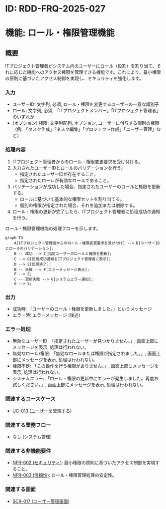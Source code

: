 # ID: RDD-FRQ-2025-027

# 機能: ロール・権限管理機能

## 概要

ITプロジェクト管理者がシステム内のユーザーにロール（役割）を割り当て、それに応じた機能へのアクセス権限を管理できる機能です。これにより、最小権限の原則に基づいたアクセス制御を実現し、セキュリティを強化します。

### 入力

- ユーザーID: 文字列, 必須, ロール・権限を変更するユーザーの一意な識別子
- ロール: 文字列, 必須, 「ITプロジェクトメンバー」「ITプロジェクト管理者」のいずれか
- (オプション) 権限: 文字列配列, オプション, ユーザーに付与する個別の権限（例: 「タスク作成」「タスク編集」「プロジェクト作成」「ユーザー管理」など）

### 処理内容

1. ITプロジェクト管理者からのロール・権限変更要求を受け付ける。
1. 入力されたユーザーIDとロールのバリデーションを行う。
   - 指定されたユーザーIDが存在すること。
   - 指定されたロールが有効なロールであること。
1. バリデーションが成功した場合、指定されたユーザーのロールと権限を更新する。
   - ロールに基づいて基本的な権限セットを割り当てる。
   - 個別の権限が指定された場合、それを追加または削除する。
1. ロール・権限の更新が完了したら、ITプロジェクト管理者に処理成功の通知を行う。

ロール・権限管理機能の処理フローを示します。

```mermaid
graph TD
    A[ITプロジェクト管理者からのロール・権限変更要求を受け付け] --> B{ユーザーIDとロールのバリデーション};
    B -- 成功 --> C[指定ユーザーのロールと権限を更新];
    C --> D[処理成功通知をITプロジェクト管理者に表示];
    D --> E[処理終了];
    B -- 失敗 --> F[エラーメッセージ表示];
    F --> E;
    C -- 更新失敗 --> G[システムエラー通知];
    G --> E;
```

### 出力

- 成功時: 「ユーザーのロール・権限を更新しました。」というメッセージ
- エラー時: エラーメッセージ (後述)

### エラー処理

- 無効なユーザーID: 「指定されたユーザーが見つかりません。」, 画面上部にメッセージを表示, 処理は行われない。
- 無効なロール/権限: 「無効なロールまたは権限が指定されました。」, 画面上部にメッセージを表示, 処理は行われない。
- 権限不足: 「この操作を行う権限がありません。」, 画面上部にメッセージを表示, 処理は行われない。
- システムエラー: 「ロール・権限の更新中にエラーが発生しました。再度お試しください。」, 画面上部にメッセージを表示, 処理は行われない。

### 関連するユースケース

- [UC-013 (ユーザーを管理する)](../use-cases/uc-013-manage-users.md)

### 関連する業務フロー

- なし (システム管理)

### 関連する非機能要件

- [NFR-002 (セキュリティ)](../non-functional-requirements/nfr-002-security.md): 最小権限の原則に基づいたアクセス制御を実現すること。
- [NFR-003 (信頼性)](../non-functional-requirements/nfr-003-reliability.md): ロール・権限管理処理の安定性。

### 関連する画面

- [SCR-017 (ユーザー管理画面)](../screens/scr-017-user-management-screen.md)

